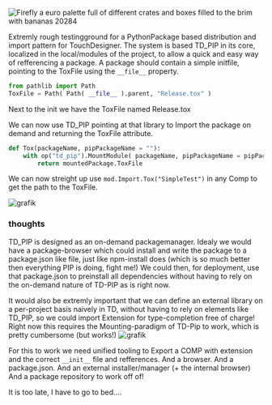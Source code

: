 
![Firefly a euro palette full of different crates and boxes filled to the brim with bananas 20284](https://github.com/user-attachments/assets/f99a642a-b3c6-42c8-9f2a-f17d1e444678)

Extremly rough testingground for a PythonPackage based distribution and import pattern for TouchDesigner.
The system is based TD_PIP in its core, localized in the local/modules of the project, to allow a quick and easy way of refferencing a package.
A package should contain a simple initfile, pointing to the ToxFile using the ```__file__``` property.
```python
from pathlib import Path
ToxFile = Path( Path( __file__ ).parent, "Release.tox" )
```
Next to the init we have the ToxFile named Release.tox

We can now use TD_PIP pointing at that library to Import the package on demand and returning the ToxFile attribute.
```python
def Tox(packageName, pipPackageName = ""):
    with op("td_pip").MountModule( packageName, pipPackageName = pipPackageName ) as mountedPackage:
        return mountedPackage.ToxFile
```



We can now streight up use ```mod.Import.Tox("SimpleTest")``` in any Comp to get the path to the ToxFile.

![grafik](https://github.com/user-attachments/assets/8dc356c3-7c4d-4510-b35a-c8e00a9b6292)


### thoughts
TD_PIP is designed as an on-demand packagemanager.
Idealy we would have a package-browser which could install and write the package to a package.json like file, just like npm-install does (which is so much better then everything PIP is doing, fight me!)
We could then, for deployment, use that package.json to preinstall all dependencies without having to rely on the on-demand nature of TD-PIP as is right now.

It would also be extremly important that we can define an external library on a per-project basis naively in TD, without having to rely on elements like TD_PIP, so we could import Extension for type-completion free of charge! 
Right now this requires the Mounting-paradigm of TD-Pip to work, which is pretty cumbersome (but works!)
![grafik](https://github.com/user-attachments/assets/ff06c57c-061c-4441-ba0e-ef4b07799025)

For this to work we need unified tooling to Export a COMP with extension and the correct ```__init__``` file and refferences. 
And a browser.
And a package.json.
And an external installer/manager (+ the internal browser)
And a package repository to work off of!

It is too late, I have to go to bed....
